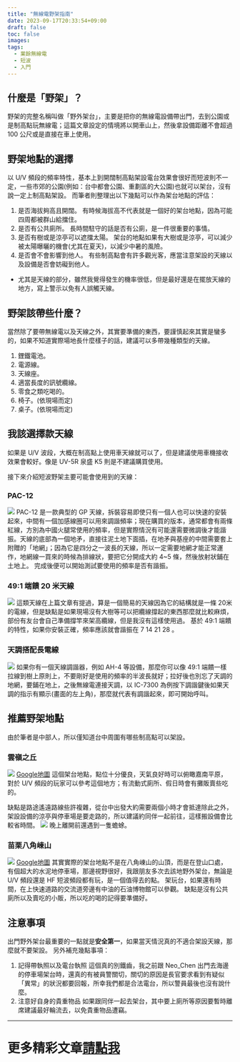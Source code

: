 ```yaml
---
title: "無線電野架指南"
date: 2023-09-17T20:33:54+09:00
draft: false
toc: false
images:
tags:
  - 業餘無線電
  - 短波
  - 入門
---
```

## 什麼是「野架」？
野架的完整名稱叫做「野外架台」，主要是把你的無線電設備帶出門，去到公園或是制高點玩無線電；這篇文章設定的情境將以開車山上，然後拿設備距離不會超過  100 公尺或是直接在車上使用。
## 野架地點的選擇
以 U/V 頻段的頻率特性，基本上到開闊制高點架設電台效果會很好而短波則不一定，一些市郊的公園(例如：台中都會公園、重劃區的大公園)也就可以架台，沒有說一定上制高點架設。
而筆者則整理出以下幾點可以作為架台地點的評估：
1. 是否海拔夠高且開闊。
有時候海拔高不代表就是一個好的架台地點，因為可能四周都被群山給擋住。
2. 是否有公共廁所。
長時間駐守的話是否有公廁，是一件很重要的事情。
3. 是否有樹或是涼亭可以遮擋太陽。
架台的地點如果有大樹或是涼亭，可以減少被太陽曝曬的機會(尤其在夏天)，以減少中暑的風險。
4. 是否會不會影響到他人。
有些制高點會有許多觀光客，應當注意架設的天線以及設備是否會妨礙到他人。
* 尤其是天線的部分，雖然我覺得發生的機率很低，但是最好還是在擺放天線的地方，寫上警示以免有人誤觸天線。
## 野架該帶些什麼？
當然除了要帶無線電以及天線之外，其實要準備的東西，要謹慎起來其實是蠻多的，如果不知道實際場地長什麼樣子的話，建議可以多帶幾種類型的天線。
1. 鋰鐵電池。
2. 電源線。
3. 天線座。
4. 適當長度的訊號纜線。
5. 零食之類吃喝的。
6. 椅子。(依現場而定)
7. 桌子。(依現場而定)
## 我該選擇款天線
如果是 U/V 波段，大概在制高點上使用車天線就可以了，但是建議使用車機接收效果會較好。像是 UV-5R 泉盛 K5 則是不建議購買使用。

接下來介紹短波野架主要可能會使用到的天線：
### PAC-12
![](https://hackmd.io/_uploads/By2PbPEkT.jpg)
PAC-12 是一款典型的 GP 天線，拆裝容易即使只有一個人也可以快速的安裝起來，中間有一個加感線圈可以用來調諧頻率；現在購買的版本，通常都會有兩條紅線，方別為中國火腿常使用的頻率，但是實際情況有可能還需要微調後才能諧振。天線的底部為一個地矛，直接往泥土地下面插，在地矛與基座的中間需要套上附贈的「地網」；因為它是四分之一波長的天線，所以一定需要地網才能正常運作，地網線一買來的時候為排線狀，要把它分開成大約 4~5 條，然後放射狀鋪在土地上。
完成後便可以開始測試要使用的頻率是否有諧振。
### 49:1 端饋 20 米天線
![](https://hackmd.io/_uploads/Bk_0Gw41T.jpg)
這類天線在上篇文章有提過，算是一個簡易的天線因為它的結構就是一條 20米 的電線，但是缺點是如果現場沒有大樹等可以把纜線撐起的東西那麼就比較麻煩，部份有友台會自己準備撐竿來架高纜線，但是我沒有這樣使用過。
基於 49:1 端饋的特性，如果你安裝正確，頻率應該就會諧振在 7 14 21 28 。
### 天調搭配長電線
![](https://hackmd.io/_uploads/Hkum7PNJ6.jpg)
如果你有一個天線調諧器，例如 AH-4 等設備，那麼你可以像 49:1 端饋一樣拉線到樹上原則上，不要剛好是使用的頻率的半波長就好；拉好後也別忘了天調的地網，要鋪在地上，之後無線電連接天調，以 IC-7300 為例按下調諧鍵後如果天調的指示有顯示(畫面的左上角)，那麼就代表有調諧起來，即可開始呼叫。
## 推薦野架地點
由於筆者是中部人，所以僅知道台中周圍有哪些制高點可以架設。
### 雲嶺之丘
![](https://hackmd.io/_uploads/S1Ixfv41T.jpg)
[Google地圖](https://maps.app.goo.gl/ceBacoVgBNnruWcm9)
這個架台地點，點位十分優良，天氣良好時可以俯瞰嘉南平原，對於 U/V 頻段的玩家可以參考這個地方；有流動式廁所、假日時會有攤販賣些吃的。

缺點是路途遙遠路線些許複雜，從台中出發大約需要兩個小時才會抵達除此之外，架設設備的涼亭與停車場是要走路的，所以建議約同伴一起前往，這樣搬設備會比較省時間。
![](https://hackmd.io/_uploads/HyCgMvEkp.jpg)
晚上離開前還遇到一隻蟾蜍。
### 苗栗八角崠山
![](https://hackmd.io/_uploads/rkXXfwNya.jpg)
[Google地圖](https://maps.app.goo.gl/aKc8zoYi5CV6GquR7)
其實實際的架台地點不是在八角崠山的山頂，而是在登山口處，有個超大的水泥地停車場，那邊視野很好，我跟朋友多次去該地野外架台，無論是 U/V 頻段還是 HF 短波頻段都有玩，是一個值得去的點。
架玩台，如果還有時間，在上快速道路的交流道旁邊有中油的石油博物館可以參觀。
缺點是沒有公共廁所以及賣吃的小販，所以吃的喝的記得要準備好。
## 注意事項
出門野外架台最重要的一點就是**安全第一**，如果當天情況真的不適合架設天線，那麼就不要架設。
另外補充幾點事項：
1. 記得帶執照以及電台執照
這個真的別鐵齒，我之前跟 Neo_Chen 出門去海邊的停車場架台時，還真的有被員警關切，關切的原因是長官要求看到有疑似「異常」的狀況都要回報，所幸我們都是合法電台，所以警員最後也沒有說什麼。
2. 注意好自身的貴重物品
如果跟同伴一起去架台，其中要上廁所等原因要暫時離席建議最好輪流去，以免貴重物品遭竊。
***
# 更多精彩文章[請點我](https://yakumo.tw/posts/2023/09/)
